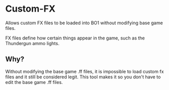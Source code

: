 # Custom-FX
Allows custom FX files to be loaded into BO1 without modifying base game files.

FX files define how certain things appear in the game, such as the Thundergun ammo lights.

## Why?
Without modifying the base game .ff files, it is impossible to load custom fx files and it still be considered legit. This tool makes it so you don't have to edit the base game .ff files.